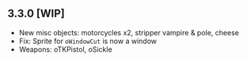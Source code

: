 ## 3.3.0 [WIP]

- New misc objects: motorcycles x2, stripper vampire & pole, cheese
- Fix: Sprite for `oWindowCut` is now a window
- Weapons: oTKPistol, oSickle
